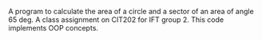 A program to calculate the area of a circle and a sector of an area of angle 65 deg.
A class assignment on CIT202 for IFT group 2.
This code implements OOP concepts.
